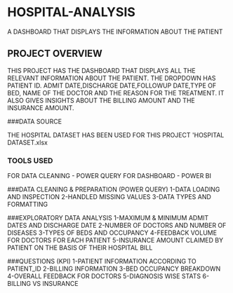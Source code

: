 # HOSPITAL-ANALYSIS
A DASHBOARD THAT DISPLAYS THE INFORMATION ABOUT THE PATIENT
## PROJECT OVERVIEW

THIS PROJECT HAS THE DASHBOARD THAT DISPLAYS ALL THE RELEVANT INFORMATION ABOUT THE PATIENT. THE DROPDOWN HAS PATIENT ID. ADMIT DATE,DISCHARGE DATE,FOLLOWUP DATE,TYPE OF BED, NAME OF THE DOCTOR AND THE REASON FOR THE TREATMENT. IT ALSO GIVES INSIGHTS ABOUT THE BILLING AMOUNT AND THE INSURANCE AMOUNT.

###DATA SOURCE

THE HOSPITAL DATASET HAS BEEN USED FOR THIS PROJECT 'HOSPITAL DATASET.xlsx

### TOOLS USED

FOR DATA CLEANING - POWER QUERY
FOR DASHBOARD - POWER BI

###DATA CLEANING & PREPARATION (POWER QUERY)
1-DATA LOADING AND INSPECTION
2-HANDLED MISSING VALUES
3-DATA TYPES AND FORMATTING

###EXPLORATORY DATA ANALYSIS
1-MAXIMUM & MINIMUM ADMIT DATES AND DISCHARGE DATE
2-NUMBER OF DOCTORS AND NUMBER OF DISEASES
3-TYPES OF BEDS AND OCCUPANCY
4-FEEDBACK VOLUME FOR DOCTORS FOR EACH PATIENT
5-INSURANCE AMOUNT CLAIMED BY PATIENT ON THE BASIS OF THEIR HOSPITAL BILL

###QUESTIONS (KPI)
1-PATIENT INFORMATION ACCORDING TO PATIENT_ID
2-BILLING INFORMATION
3-BED OCCUPANCY BREAKDOWN
4-OVERALL FEEDBACK FOR DOCTORS
5-DIAGNOSIS WISE STATS
6-BILLING VS INSURANCE 
